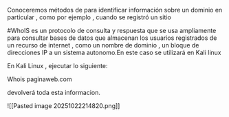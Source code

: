Conoceremos métodos de para identificar información sobre un dominio en particular , como por ejemplo , cuando se registró un sitio 

#WhoIS es un protocolo de consulta y respuesta que se usa ampliamente para consultar bases de datos que almacenan los usuarios registrados de un recurso de internet , como un nombre de dominio , un bloque de direcciones IP a un sistema autonomo.En este caso se utilizará en Kali linux

En Kali Linux , ejecutar lo siguiente:

Whois paginaweb.com

devolverá toda esta informacion.

![[Pasted image 20251022214820.png]]

